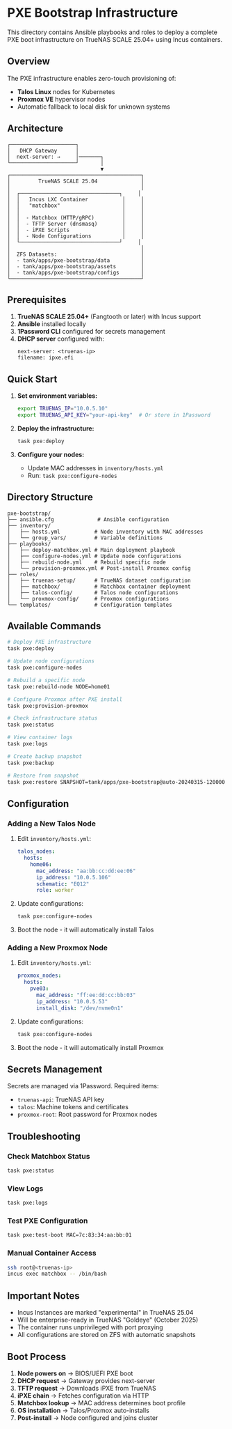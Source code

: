 # PXE Bootstrap Infrastructure

This directory contains Ansible playbooks and roles to deploy a complete PXE boot infrastructure on TrueNAS SCALE 25.04+ using Incus containers.

## Overview

The PXE infrastructure enables zero-touch provisioning of:

- **Talos Linux** nodes for Kubernetes
- **Proxmox VE** hypervisor nodes
- Automatic fallback to local disk for unknown systems

## Architecture

```
┌─────────────────────┐
│   DHCP Gateway      │
│  next-server: →     │───────┐
└─────────────────────┘       │
                              ▼
┌──────────────────────────────────────────┐
│         TrueNAS SCALE 25.04              │
│                                          │
│  ┌────────────────────────────────┐     │
│  │   Incus LXC Container           │     │
│  │   "matchbox"                    │     │
│  │                                 │     │
│  │  - Matchbox (HTTP/gRPC)         │     │
│  │  - TFTP Server (dnsmasq)        │     │
│  │  - iPXE Scripts                 │     │
│  │  - Node Configurations          │     │
│  └────────────────────────────────┘     │
│                                          │
│  ZFS Datasets:                           │
│  - tank/apps/pxe-bootstrap/data          │
│  - tank/apps/pxe-bootstrap/assets        │
│  - tank/apps/pxe-bootstrap/configs       │
└──────────────────────────────────────────┘
```

## Prerequisites

1. **TrueNAS SCALE 25.04+** (Fangtooth or later) with Incus support
2. **Ansible** installed locally
3. **1Password CLI** configured for secrets management
4. **DHCP server** configured with:
   ```
   next-server: <truenas-ip>
   filename: ipxe.efi
   ```

## Quick Start

1. **Set environment variables:**

   ```bash
   export TRUENAS_IP="10.0.5.10"
   export TRUENAS_API_KEY="your-api-key"  # Or store in 1Password
   ```

2. **Deploy the infrastructure:**

   ```bash
   task pxe:deploy
   ```

3. **Configure your nodes:**
   - Update MAC addresses in `inventory/hosts.yml`
   - Run: `task pxe:configure-nodes`

## Directory Structure

```
pxe-bootstrap/
├── ansible.cfg              # Ansible configuration
├── inventory/
│   ├── hosts.yml           # Node inventory with MAC addresses
│   └── group_vars/         # Variable definitions
├── playbooks/
│   ├── deploy-matchbox.yml # Main deployment playbook
│   ├── configure-nodes.yml # Update node configurations
│   ├── rebuild-node.yml    # Rebuild specific node
│   └── provision-proxmox.yml # Post-install Proxmox config
├── roles/
│   ├── truenas-setup/      # TrueNAS dataset configuration
│   ├── matchbox/           # Matchbox container deployment
│   ├── talos-config/       # Talos node configurations
│   └── proxmox-config/     # Proxmox configurations
└── templates/              # Configuration templates
```

## Available Commands

```bash
# Deploy PXE infrastructure
task pxe:deploy

# Update node configurations
task pxe:configure-nodes

# Rebuild a specific node
task pxe:rebuild-node NODE=home01

# Configure Proxmox after PXE install
task pxe:provision-proxmox

# Check infrastructure status
task pxe:status

# View container logs
task pxe:logs

# Create backup snapshot
task pxe:backup

# Restore from snapshot
task pxe:restore SNAPSHOT=tank/apps/pxe-bootstrap@auto-20240315-120000
```

## Configuration

### Adding a New Talos Node

1. Edit `inventory/hosts.yml`:

   ```yaml
   talos_nodes:
     hosts:
       home06:
         mac_address: "aa:bb:cc:dd:ee:06"
         ip_address: "10.0.5.106"
         schematic: "EQ12"
         role: worker
   ```

2. Update configurations:

   ```bash
   task pxe:configure-nodes
   ```

3. Boot the node - it will automatically install Talos

### Adding a New Proxmox Node

1. Edit `inventory/hosts.yml`:

   ```yaml
   proxmox_nodes:
     hosts:
       pve03:
         mac_address: "ff:ee:dd:cc:bb:03"
         ip_address: "10.0.5.53"
         install_disk: "/dev/nvme0n1"
   ```

2. Update configurations:

   ```bash
   task pxe:configure-nodes
   ```

3. Boot the node - it will automatically install Proxmox

## Secrets Management

Secrets are managed via 1Password. Required items:

- `truenas-api`: TrueNAS API key
- `talos`: Machine tokens and certificates
- `proxmox-root`: Root password for Proxmox nodes

## Troubleshooting

### Check Matchbox Status

```bash
task pxe:status
```

### View Logs

```bash
task pxe:logs
```

### Test PXE Configuration

```bash
task pxe:test-boot MAC=7c:83:34:aa:bb:01
```

### Manual Container Access

```bash
ssh root@<truenas-ip>
incus exec matchbox -- /bin/bash
```

## Important Notes

- Incus Instances are marked "experimental" in TrueNAS 25.04
- Will be enterprise-ready in TrueNAS "Goldeye" (October 2025)
- The container runs unprivileged with port proxying
- All configurations are stored on ZFS with automatic snapshots

## Boot Process

1. **Node powers on** → BIOS/UEFI PXE boot
2. **DHCP request** → Gateway provides next-server
3. **TFTP request** → Downloads iPXE from TrueNAS
4. **iPXE chain** → Fetches configuration via HTTP
5. **Matchbox lookup** → MAC address determines boot profile
6. **OS installation** → Talos/Proxmox auto-installs
7. **Post-install** → Node configured and joins cluster
